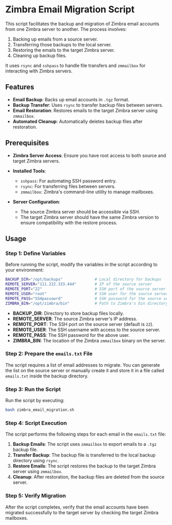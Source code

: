 # Zimbra Email Migration Script

This script facilitates the backup and migration of Zimbra email accounts from one Zimbra server to another. The process involves:

1. Backing up emails from a source server.
2. Transferring those backups to the local server.
3. Restoring the emails to the target Zimbra server.
4. Cleaning up backup files.

It uses `rsync` and `sshpass` to handle file transfers and `zmmailbox` for interacting with Zimbra servers.

## Features

- **Email Backup**: Backs up email accounts in `.tgz` format.
- **Backup Transfer**: Uses `rsync` to transfer backup files between servers.
- **Email Restoration**: Restores emails to the target Zimbra server using `zmmailbox`.
- **Automated Cleanup**: Automatically deletes backup files after restoration.

## Prerequisites

- **Zimbra Server Access**: Ensure you have root access to both source and target Zimbra servers.
- **Installed Tools**:
  - `sshpass`: For automating SSH password entry.
  - `rsync`: For transferring files between servers.
  - `zmmailbox`: Zimbra's command-line utility to manage mailboxes.
  
- **Server Configuration**:
  - The source Zimbra server should be accessible via SSH.
  - The target Zimbra server should have the same Zimbra version to ensure compatibility with the restore process.

## Usage

### Step 1: Define Variables

Before running the script, modify the variables in the script according to your environment:

```bash
BACKUP_DIR="/opt/backups"              # Local directory for backups
REMOTE_SERVER="111.222.333.444"        # IP of the source server
REMOTE_PORT="22"                       # SSH port of the source server
REMOTE_USER="root"                     # SSH user for the source server
REMOTE_PASS="SSHpassowrd"              # SSH password for the source server
ZIMBRA_BIN="/opt/zimbra/bin"           # Path to Zimbra's bin directory
```
- **BACKUP_DIR**: Directory to store backup files locally.
- **REMOTE_SERVER**: The source Zimbra server's IP address.
- **REMOTE_PORT**: The SSH port on the source server (default is `22`).
- **REMOTE_USER**: The SSH username with access to the source server.
- **REMOTE_PASS**: The SSH password for the above user.
- **ZIMBRA_BIN**: The location of the Zimbra `zmmailbox` binary on the server.

### Step 2: Prepare the `emails.txt` File

The script requires a list of email addresses to migrate. You can generate the list on the source server or manually create it and store it in a file called `emails.txt` inside the backup directory.

### Step 3: Run the Script

Run the script by executing:

```bash
bash zimbra_email_migration.sh
```
### Step 4: Script Execution

The script performs the following steps for each email in the `emails.txt` file:

1. **Backup Emails**: The script uses `zmmailbox` to export emails to a `.tgz` backup file.
2. **Transfer Backup**: The backup file is transferred to the local backup directory using `rsync`.
3. **Restore Emails**: The script restores the backup to the target Zimbra server using `zmmailbox`.
4. **Cleanup**: After restoration, the backup files are deleted from the source server.

### Step 5: Verify Migration

After the script completes, verify that the email accounts have been migrated successfully to the target server by checking the target Zimbra mailboxes.


